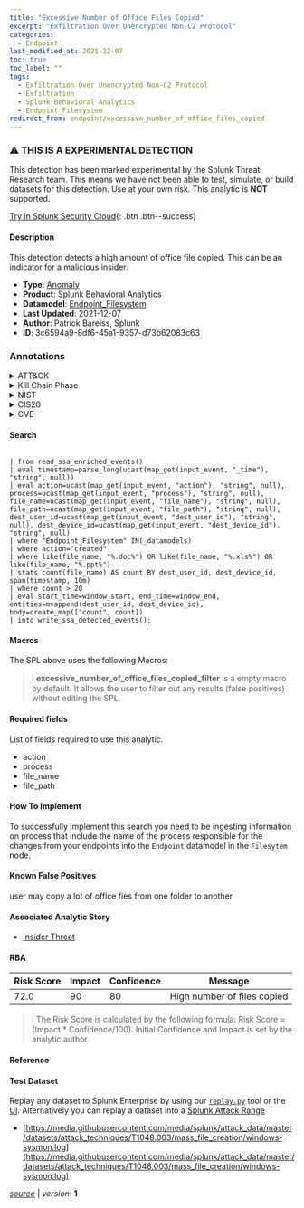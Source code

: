 ```yaml
---
title: "Excessive Number of Office Files Copied"
excerpt: "Exfiltration Over Unencrypted Non-C2 Protocol"
categories:
  - Endpoint
last_modified_at: 2021-12-07
toc: true
toc_label: ""
tags:
  - Exfiltration Over Unencrypted Non-C2 Protocol
  - Exfiltration
  - Splunk Behavioral Analytics
  - Endpoint_Filesystem
redirect_from: endpoint/excessive_number_of_office_files_copied
---
```


### :warning: THIS IS A EXPERIMENTAL DETECTION
This detection has been marked experimental by the Splunk Threat Research team. This means we have not been able to test, simulate, or build datasets for this detection. Use at your own risk. This analytic is **NOT** supported.


[Try in Splunk Security Cloud](https://www.splunk.com/en_us/cyber-security.html){: .btn .btn--success}

#### Description

This detection detects a high amount of office file copied. This can be an indicator for a malicious insider.

- **Type**: [Anomaly](https://github.com/splunk/security_content/wiki/Detection-Analytic-Types)
- **Product**: Splunk Behavioral Analytics
- **Datamodel**: [Endpoint_Filesystem](https://docs.splunk.com/Documentation/CIM/latest/User/EndpointFilesystem)
- **Last Updated**: 2021-12-07
- **Author**: Patrick Bareiss, Splunk
- **ID**: 3c6594a9-8df6-45a1-9357-d73b62083c63

### Annotations
<details>
  <summary>ATT&CK</summary>

<div markdown="1">

#### [ATT&CK](https://attack.mitre.org/)

| ID          | Technique   | Tactic         |
| ----------- | ----------- |--------------- |
| [T1048.003](https://attack.mitre.org/techniques/T1048/003/) | Exfiltration Over Unencrypted Non-C2 Protocol | Exfiltration |

</div>
</details>


<details>
  <summary>Kill Chain Phase</summary>

<div markdown="1">

* Exploitation


</div>
</details>


<details>
  <summary>NIST</summary>

<div markdown="1">



</div>
</details>

<details>
  <summary>CIS20</summary>

<div markdown="1">



</div>
</details>

<details>
  <summary>CVE</summary>

<div markdown="1">


</div>
</details>


#### Search

```

| from read_ssa_enriched_events() 
| eval timestamp=parse_long(ucast(map_get(input_event, "_time"), "string", null)) 
| eval action=ucast(map_get(input_event, "action"), "string", null), process=ucast(map_get(input_event, "process"), "string", null), file_name=ucast(map_get(input_event, "file_name"), "string", null), file_path=ucast(map_get(input_event, "file_path"), "string", null), dest_user_id=ucast(map_get(input_event, "dest_user_id"), "string", null), dest_device_id=ucast(map_get(input_event, "dest_device_id"), "string", null) 
| where "Endpoint_Filesystem" IN(_datamodels) 
| where action="created" 
| where like(file_name, "%.doc%") OR like(file_name, "%.xls%") OR like(file_name, "%.ppt%") 
| stats count(file_name) AS count BY dest_user_id, dest_device_id, span(timestamp, 10m) 
| where count > 20 
| eval start_time=window_start, end_time=window_end, entities=mvappend(dest_user_id, dest_device_id), body=create_map(["count", count]) 
| into write_ssa_detected_events();
```

#### Macros
The SPL above uses the following Macros:

> :information_source:
> **excessive_number_of_office_files_copied_filter** is a empty macro by default. It allows the user to filter out any results (false positives) without editing the SPL.



#### Required fields
List of fields required to use this analytic.
* action
* process
* file_name
* file_path



#### How To Implement
To successfully implement this search you need to be ingesting information on process that include the name of the process responsible for the changes from your endpoints into the `Endpoint` datamodel in the `Filesytem` node.
#### Known False Positives
user may copy a lot of office fies from one folder to another

#### Associated Analytic Story
* [Insider Threat](/stories/insider_threat)




#### RBA

| Risk Score  | Impact      | Confidence   | Message      |
| ----------- | ----------- |--------------|--------------|
| 72.0 | 90 | 80 | High number of files copied |


> :information_source:
> The Risk Score is calculated by the following formula: Risk Score = (Impact * Confidence/100). Initial Confidence and Impact is set by the analytic author.


#### Reference


#### Test Dataset
Replay any dataset to Splunk Enterprise by using our [`replay.py`](https://github.com/splunk/attack_data#using-replaypy) tool or the [UI](https://github.com/splunk/attack_data#using-ui).
Alternatively you can replay a dataset into a [Splunk Attack Range](https://github.com/splunk/attack_range#replay-dumps-into-attack-range-splunk-server)

* [https://media.githubusercontent.com/media/splunk/attack_data/master/datasets/attack_techniques/T1048.003/mass_file_creation/windows-sysmon.log](https://media.githubusercontent.com/media/splunk/attack_data/master/datasets/attack_techniques/T1048.003/mass_file_creation/windows-sysmon.log)



[*source*](https://github.com/splunk/security_content/tree/develop/detections/experimental/endpoint/excessive_number_of_office_files_copied.yml) \| *version*: **1**